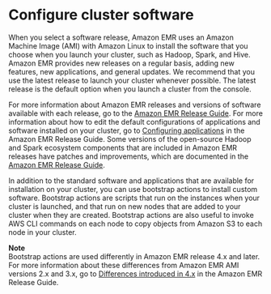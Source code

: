 # Configure cluster software<a name="emr-plan-software"></a>

When you select a software release, Amazon EMR uses an Amazon Machine Image \(AMI\) with Amazon Linux to install the software that you choose when you launch your cluster, such as Hadoop, Spark, and Hive\. Amazon EMR provides new releases on a regular basis, adding new features, new applications, and general updates\. We recommend that you use the latest release to launch your cluster whenever possible\. The latest release is the default option when you launch a cluster from the console\. 

For more information about Amazon EMR releases and versions of software available with each release, go to the [Amazon EMR Release Guide](https://docs.aws.amazon.com/emr/latest/ReleaseGuide/)\. For more information about how to edit the default configurations of applications and software installed on your cluster, go to [Configuring applications](https://docs.aws.amazon.com/emr/latest/ReleaseGuide/emr-configure-apps.html) in the Amazon EMR Release Guide\. Some versions of the open\-source Hadoop and Spark ecosystem components that are included in Amazon EMR releases have patches and improvements, which are documented in the [Amazon EMR Release Guide](https://docs.aws.amazon.com/emr/latest/ReleaseGuide/)\.

 In addition to the standard software and applications that are available for installation on your cluster, you can use bootstrap actions to install custom software\. Bootstrap actions are scripts that run on the instances when your cluster is launched, and that run on new nodes that are added to your cluster when they are created\. Bootstrap actions are also useful to invoke AWS CLI commands on each node to copy objects from Amazon S3 to each node in your cluster\. 

**Note**  
 Bootstrap actions are used differently in Amazon EMR release 4\.x and later\. For more information about these differences from Amazon EMR AMI versions 2\.x and 3\.x, go to [Differences introduced in 4\.x](https://docs.aws.amazon.com/emr/latest/ReleaseGuide/emr-release-differences.html) in the Amazon EMR Release Guide\. 
